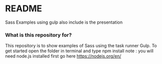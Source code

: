 # README #

Sass Examples using gulp also include is the presentation

### What is this repository for? ###

This repository is to show examples of Sass using the task runner Gulp. To get started open the folder in terminal  and type npm install note : you will need node.js installed first go here https://nodejs.org/en/

